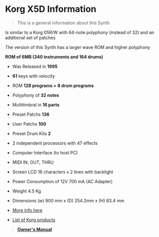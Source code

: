 # **Korg X5D Information**

> This is a general information about this Synth

Is similar to a Korg 05R/W with 64-note polyphony (instead of 32) and an additional set of patches

The version of this Synth has a larger wave ROM and higher polyphony

**ROM of 6MB (340 instruments and 164 drums)**

- Was Released in **1995**
- **61** keys with velocity
- ROM **128 programs + 8 drum programs**
- Polyphony of **32 notes**
- Multitimbral in **16 parts**
- Preset Patchs **136**
- User Patchs **100**
- Preset Drum Kits **2**
- 2 independent processors with 47 effects
- Computer Interface (to host PC)
- MIDI IN, OUT, THRU
- Screen LCD 16 characters x 2 lines with backlight
- Power Consumption of 12V 700 mA (AC Adapter)
- Weight 4.5 Kg
- Dimensions (w) 900 mm x (D) 254.2mm x (H) 83.4 mm

- [More info here](https://soundprogramming.net/synthesizers/korg/korg-x5/)
- [List of Korg products](https://en.wikipedia.org/wiki/List_of_Korg_products)

> [**Owner's Manual**](Manuals/Korg-X5D-X5.pdf)
